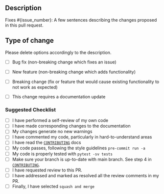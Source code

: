 ## Description
<!-- Replace {issue_number} with the issue that will be closed after merging this PR -->
Fixes #{issue_number}: A few sentences describing the changes proposed in this pull request.

## Type of change
Please delete options accordingly to the description.

<!-- Write an `x` in all the boxes that apply -->
- [ ] Bug fix (non-breaking change which fixes an issue)
- [ ] New feature (non-breaking change which adds functionality)
- [ ] Breaking change (fix or feature that would cause existing functionality to not work as expected)
- [ ] This change requires a documentation update


### Suggested Checklist
<!-- You do not need to complete all the items by the time you submit the pull request, but most likely the changes will only be merged if all the tasks are done. -->

<!-- Write an `x` in all the boxes that apply -->
- [ ] I have performed a self-review of my own code
- [ ] I have made corresponding changes to the documentation 
- [ ] My changes generate no new warnings 
- [ ] I have commented my code, particularly in hard-to-understand areas 
- [ ] I have read the [`CONTRIBUTING`](https://github.com/sense-base/base/blob/main/CONTRIBUTING.md) docs
- [ ] My code passes, following the style guidelines `pre-commit run -a` 
- [ ] My code is properly tested with `pytest -sv tests`
- [ ] Make sure your branch is up-to-date with main branch. See step 4 in [`CONTRIBUTING`](https://github.com/sense-base/base/blob/main/CONTRIBUTING.md#pull-request-pr-and-merge-to-main-branch).
- [ ] I have requested review to this PR.
- [ ] I have addressed and marked as resolved all the review comments in my PR.
- [ ] Finally, I have selected `squash and merge`
